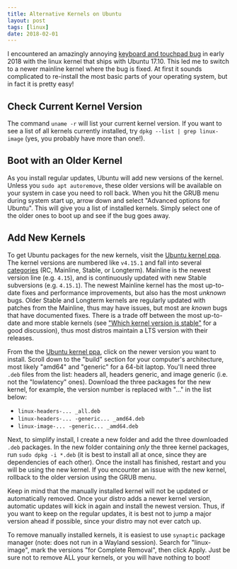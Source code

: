 ```yaml
---
title: Alternative Kernels on Ubuntu
layout: post
tags: [linux]
date: 2018-02-01
---
```


I encountered an amazingly annoying [keyboard and touchpad bug](https://askubuntu.com/questions/995819/touchpad-gestures-and-holding-keys-does-not-work) in early 2018 with the linux kernel that ships with Ubuntu 17.10. 
This led me to switch to a newer mainline kernel where the bug is fixed.
At first it sounds complicated to re-install the most basic parts of your operating system, but in fact it is pretty easy! 

## Check Current Kernel Version

The command `uname -r` will list your current kernel version.
If you want to see a list of all kernels currently installed, try `dpkg --list | grep linux-image` (yes, you probably have more than one!).

## Boot with an Older Kernel

As you install regular updates, Ubuntu will add new versions of the kernel.
Unless you `sudo apt autoremove`, these older versions will be available on your system in case you need to roll back.
When you hit the GRUB menu during system start up, arrow down and select "Advanced options for Ubuntu".
This will give you a list of installed kernels. 
Simply select one of the older ones to boot up and see if the bug goes away.

## Add New Kernels

To get Ubuntu packages for the new kernels, visit the [Ubuntu kernel ppa](http://kernel.ubuntu.com/~kernel-ppa/mainline/?C=M;O=D).
The kernel versions are numbered like `v4.15.1` and fall into several [categories](https://www.kernel.org/category/releases.html) (RC, Mainline, Stable, or Longterm).
Mainline is the newest version line (e.g. `4.15`), and is continuously updated with new Stable subversions (e.g. `4.15.1`).
The newest Mainline kernel has the most up-to-date fixes and performance improvements, but also has the most *unknown* bugs. 
Older Stable and Longterm kernels are regularly updated with patches from the Mainline, thus may have issues, but most are *known* bugs that have documented fixes.
There is a trade off between the most up-to-date and more stable kernels (see ["Which kernel version is stable"](https://www.linux.com/blog/learn/2018/2/which-linux-kernel-version-stable) for a good discussion), thus most distros maintain a LTS version with their releases.

From the the [Ubuntu kernel ppa](http://kernel.ubuntu.com/~kernel-ppa/mainline/?C=M;O=D), click on the newer version you want to install.
Scroll down to the "build" section for your computer's architecture, most likely "amd64" and "generic" for a 64-bit laptop.
You'll need three `.deb` files from the list: headers all, headers generic, and image generic (i.e. not the "lowlatency" ones).
Download the three packages for the new kernel, for example, the version number is replaced with "..." in the list below:
- `linux-headers-... _all.deb`
- `linux-headers-... -generic... _amd64.deb`
- `linux-image-... -generic... _amd64.deb`

Next, to simplify install, I create a new folder and add the three downloaded `.deb` packages.
In the new folder containing *only* the three kernel packages, run `sudo dpkg -i *.deb` (it is best to install all at once, since they are dependencies of each other).
Once the install has finished, restart and you will be using the new kernel. 
If you encounter an issue with the new kernel, rollback to the older version using the GRUB menu. 

Keep in mind that the manually installed kernel will not be updated or automatically removed. 
Once your distro adds a newer kernel version, automatic updates will kick in again and install the newest version. 
Thus, if you want to keep on the regular updates, it is best not to jump a major version ahead if possible, since your distro may not ever catch up.

To remove manually installed kernels, it is easiest to use `synaptic` package manager (note: does not run in a Wayland session).
Search for "linux-image", mark the versions "for Complete Removal", then click Apply. 
Just be sure not to remove ALL your kernels, or you will have nothing to boot!
